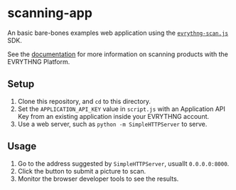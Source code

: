 # scanning-app

An basic bare-bones examples web application using the 
[`evrythng-scan.js`](https://github.com/evrythng/evrythng-scan.js) SDK. 

See the [documentation](https://developers.evrythng.com/reference#identifier-recognition)
for more information on scanning products with the EVRYTHNG Platform.


## Setup

1. Clone this repository, and `cd` to this directory.
2. Set the `APPLICATION_API_KEY` value in `script.js` with an Application API 
   Key from an existing application inside your EVRYTHNG account.
3. Use a web server, such as `python -m SimpleHTTPServer` to serve.


## Usage

1. Go to the address suggested by `SimpleHTTPServer`, usuallt `0.0.0.0:8000`.
2. Click the button to submit a picture to scan.
3. Monitor the browser developer tools to see the results.
 
